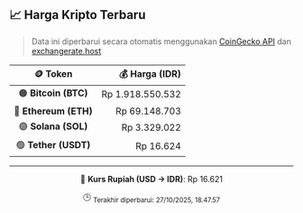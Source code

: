

<!-- HARGA_KRIPTO -->
## 📈 Harga Kripto Terbaru

> Data ini diperbarui secara otomatis menggunakan [CoinGecko API](https://www.coingecko.com/) dan [exchangerate.host](https://exchangerate.host/)

<div align="center">

| 🪙 Token | 💰 Harga (IDR) |
|:------:|---------------:|
| 🟠 **Bitcoin (BTC)**   | Rp 1.918.550.532 |
| 🔵 **Ethereum (ETH)**  | Rp 69.148.703 |
| 🟣 **Solana (SOL)**    | Rp 3.329.022 |
| 🟢 **Tether (USDT)**   | Rp 16.624 |

---

💱 **Kurs Rupiah (USD → IDR)**: Rp 16.621

🕒 <sub>Terakhir diperbarui: 27/10/2025, 18.47.57</sub>

</div>
<!-- /HARGA_KRIPTO -->